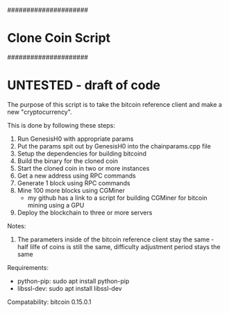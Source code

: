 #####################
# Clone Coin Script #
#####################

UNTESTED - draft of code
=====================

The purpose of this script is to take the bitcoin reference client and make a new "cryptocurrency".

This is done by following these steps:
1) Run GenesisH0 with appropriate params
2) Put the params spit out by GenesisH0 into the chainparams.cpp file
3) Setup the dependencies for building bitcoind
4) Build the binary for the cloned coin
5) Start the cloned coin in two or more instances
6) Get a new address using RPC commands
7) Generate 1 block using RPC commands 
8) Mine 100 more blocks using CGMiner
	- my github has a link to a script for building CGMiner for bitcoin mining using a GPU
9) Deploy the blockchain to three or more servers

Notes:
1) The parameters inside of the bitcoin reference client stay the same - half lilfe of coins is still the same, difficulty adjustment period stays the same

Requirements:
- python-pip: sudo apt install python-pip
- libssl-dev: sudo apt install libssl-dev 

Compatability:
bitcoin 0.15.0.1
